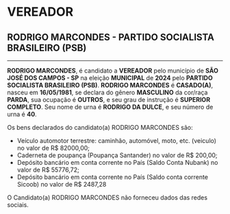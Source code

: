 # VEREADOR
## RODRIGO MARCONDES - PARTIDO SOCIALISTA BRASILEIRO (PSB)
---
**RODRIGO MARCONDES**, é candidato a **VEREADOR** pelo município de **SÃO JOSÉ DOS CAMPOS - SP** na eleição **MUNICIPAL** de **2024** pelo **PARTIDO SOCIALISTA BRASILEIRO (PSB)**.
**RODRIGO MARCONDES** é **CASADO(A)**, nasceu em **16/05/1981**, se declara do gênero **MASCULINO** da cor/raça **PARDA**, sua ocupação é **OUTROS**, e seu grau de instrução é **SUPERIOR COMPLETO**.
Seu nome de urna é **RODRIGO DA DULCE**, e seu número de urna é **40**.

Os bens declarados do candidato(a) RODRIGO MARCONDES são: 
- Veículo automotor terrestre: caminhão, automóvel, moto, etc. (veiculo) no valor de R$ 82000,00;
- Caderneta de poupança (Poupança Santander) no valor de R$ 200,00;
- Depósito bancário em conta corrente no País (Saldo Conta Nubank) no valor de R$ 55776,72;
- Depósito bancário em conta corrente no País (Saldo conta corrente Sicoob) no valor de R$ 2487,28

O Candidato(a) RODRIGO MARCONDES não forneceu dados das redes sociais.